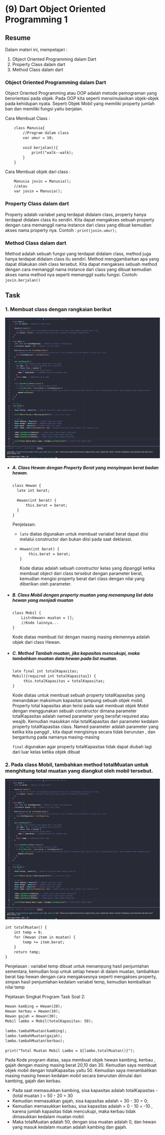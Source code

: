 # (9) Dart Object Oriented Programming 1

## Resume

Dalam materi ini, mempelajari :

1. Object Oriented Programming dalam Dart
1. Property Class dalam dart
1. Method Class dalam dart

### Object Oriented Programming dalam Dart

Object Oriented Programming atau OOP adalah metode pemograman yang berorientasi pada objek.
Pada OOP kita seperti mensimulasikan objek-objek pada kehidupan nyata. Seperti Objek Mobil yang memiliki property jumlah ban dan memiliki fungsi yaitu berjalan.

Cara Membuat Class :

```
    class Manusia{
        //Program dalam class
        var umur = 10;

        void berjalan(){
            print("walk--walk);
        }
    }
```

Cara Membuat objek dari class :

```
    Manusia jovin = Manusia();
    //atau
    var jovin = Manusia();
```

### Property Class dalam dart

Property adalah variabel yang terdapat didalam class, property hanya terdapat didalam class itu sendiri.
Kita dapat mengakses sebuah property dengan cara memanggil nama instance dari class yang dibuat kemudian akses nama property nya. Contoh :
`print(jovin.umur);`

### Method Class dalam dart

Method adalah sebuah fungsi yang terdapat didalam class, method juga hanya terdapat didalam class itu sendiri.
Method menggambarkan apa yang dapat dilakukan oleh class tersebut.
Kita dapat mengakses sebuah method dengan cara memanggil nama instance dari class yang dibuat kemudian akses nama method nya seperti memanggil suatu fungsi. Contoh:
`jovin.berjalan()`

## Task

### 1. Membuat class dengan rangkaian berikut

![Class](screenshots/Soal1-dan-Soal2.png "Class")

- ##### A. Class Hewan dengan Property Berat yang menyimpan berat badan hewan.

  ```
  class Hewan {
    late int berat;

    Hewan(int berat) {
        this.berat = berat;
    }
  }
  ```

  Penjelasan:

  - `late` diatas digunakan untuk membuat variabel berat dapat diisi melalui constructor dan bukan diisi pada saat deklarasi.
  - ```
    Hewan(int berat) {
        this.berat = berat;
    }
    ```
    Kode diatas adalah sebuah constructor kelas yang dipanggil ketika membuat object dari class tersebut dengan parameter berat, kemudian mengisi property berat dari class dengan nilai yang diberikan oleh parameter.

- ##### B. Class Mobil dengan property muatan yang menampung list data hewan yang menjadi muatan

  ```
  class Mobil {
      List<Hewan> muatan = [];
      //Kode lainnya...
  }
  ```

  Kode diatas membuat list dengan masing masing elemennya adalah objek dari class Hewan.

- ##### C. Method Tambah muatan, jika kapasitas mencukupi, maka tambahkan muatan data hewan pada list muatan.

  ```
  late final int totalKapasitas;
  Mobil({required int totalKapasitas}) {
       this.totalKapasitas = totalKapasitas;
  }
  ```

  Kode diatas untuk membuat sebuah property totalKapasitas yang menandakan maksimum kapasitas tampung sebuah objek mobil. Property total kapasitas akan terisi pada saat membuat objek Mobil dengan menggunakan sebuah constructor dimana parameter totalKapasitas adalah named parameter yang bersifat required atau weajib. Kemudian masukkan nilai totalKapasitas dari parameter kedalam property totalKapasitas class.
  Named parameter adalah parameter yang ketika kita panggil , kita dapat mengisinya secara tidak berurutan , dan bergantung pada namanya masing-masing

  `final` digunakan agar property totalKapasitas tidak dapat diubah lagi dari luar kelas ketika objek dibuat

### 2. Pada class Mobil, tambahkan method totalMuatan untuk menghitung total muatan yang diangkut oleh mobil tersebut.

![Class](screenshots/Soal1-dan-Soal2.png "Class")

```
int totalMuatan() {
    int temp = 0;
    for (Hewan item in muatan) {
        temp += item.berat;
    }
    return temp;
}
```

Penjelasan :
variabel temp dibuat untuk menampung hasil penjumlahan sementara, kemudian loop untuk setiap hewan di dalam muatan, tambahkan berat tiap hewan dengan cara mengaksesnya seperti mengakses property, simpan hasil penjumlahan kedalam variabel temp, kemudian kembalikan nilai temp

Pejelasan Singkat Program Task Soal 2:

```
Hewan kambing = Hewan(20);
Hewan kerbau = Hewan(10);
Hewan gajah = Hewan(30);
Mobil lambo = Mobil(totalKapasitas: 50);

lambo.tambahMuatan(kambing);
lambo.tambahMuatan(gajah);
lambo.tambahMuatan(kerbau);

print("Total Muatan Mobil Lambo = ${lambo.totalMuatan()}");

```

Pada Kode program diatas, saya membuat objek hewan kambing, kerbau , gajah dengan masing masing berat 20,10 dan 30. Kemudian saya membuat objek mobil dengan totalKapasitas yaitu 50.
Kemudian saya menambahkan masing masing hewan kedalam mobil secara berurutan dimulai dari kambing, gajah dan kerbau.

- Pada saat memasukkan kambing, sisa kapasitas adalah totalKapasitas - (total muatan ) = 50 - 20 = 30
- Kemudian memasukkan gajah, sisa kapasitas adalah = 30 - 30 = 0;
- Kemudian memasukkan kerbau, sisa kapasitas adalah = 0 - 10 = -10 , karena jumlah kapasitas tidak mencukupi, maka kerbau tidak dimasukkan kedalam muatan mobil.
- Maka totalMuatan adalah 50, dengan sisa muatan adalah 0, dan hewan yang masuk kedalam muatan adalah kambing dan gajah.

